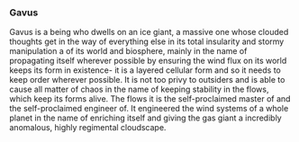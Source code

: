 
### Gavus

Gavus is a being who dwells on an ice giant, a massive one whose clouded thoughts get in the way of everything else in its total insularity and stormy manipulation a of its world and biosphere, mainly in the name of propagating itself wherever possible by ensuring the wind flux on its world keeps its form in existence- it is a layered cellular form and so it needs to keep order wherever possible.  It is not too privy to outsiders and is able to cause all matter of chaos in the name of keeping stability in the flows, which keep its forms alive.  The flows it is the self-proclaimed master of and the self-proclaimed engineer of.  It engineered the wind systems of a whole planet in the name of enriching itself and giving the gas giant a incredibly anomalous, highly regimental cloudscape.  
